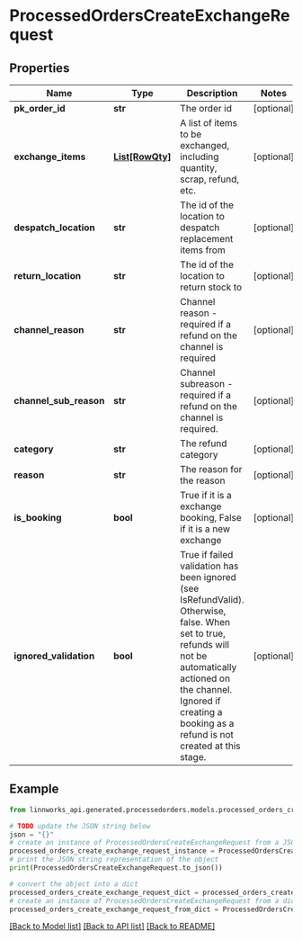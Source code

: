 # ProcessedOrdersCreateExchangeRequest


## Properties

Name | Type | Description | Notes
------------ | ------------- | ------------- | -------------
**pk_order_id** | **str** | The order id | [optional] 
**exchange_items** | [**List[RowQty]**](RowQty.md) | A list of items to be exchanged, including quantity, scrap, refund, etc. | [optional] 
**despatch_location** | **str** | The id of the location to despatch replacement items from | [optional] 
**return_location** | **str** | The id of the location to return stock to | [optional] 
**channel_reason** | **str** | Channel reason - required if a refund on the channel is required | [optional] 
**channel_sub_reason** | **str** | Channel subreason - required if a refund on the channel is required. | [optional] 
**category** | **str** | The refund category | [optional] 
**reason** | **str** | The reason for the reason | [optional] 
**is_booking** | **bool** | True if it is a exchange booking, False if it is a new exchange | [optional] 
**ignored_validation** | **bool** | True if failed validation has been ignored (see IsRefundValid). Otherwise, false. When set to true, refunds will not be automatically actioned on the channel. Ignored if creating a booking as a refund is not created at this stage. | [optional] 

## Example

```python
from linnworks_api.generated.processedorders.models.processed_orders_create_exchange_request import ProcessedOrdersCreateExchangeRequest

# TODO update the JSON string below
json = "{}"
# create an instance of ProcessedOrdersCreateExchangeRequest from a JSON string
processed_orders_create_exchange_request_instance = ProcessedOrdersCreateExchangeRequest.from_json(json)
# print the JSON string representation of the object
print(ProcessedOrdersCreateExchangeRequest.to_json())

# convert the object into a dict
processed_orders_create_exchange_request_dict = processed_orders_create_exchange_request_instance.to_dict()
# create an instance of ProcessedOrdersCreateExchangeRequest from a dict
processed_orders_create_exchange_request_from_dict = ProcessedOrdersCreateExchangeRequest.from_dict(processed_orders_create_exchange_request_dict)
```
[[Back to Model list]](../README.md#documentation-for-models) [[Back to API list]](../README.md#documentation-for-api-endpoints) [[Back to README]](../README.md)


